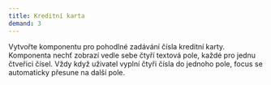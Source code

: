```yaml
---
title: Kreditní karta
demand: 3
---
```


Vytvořte komponentu pro pohodlné zadávání čísla kreditní karty. Komponenta nechť zobrazí vedle sebe čtyří textová pole, každé pro jednu čtveřici čísel. Vždy když uživatel vyplní čtyři čísla do jednoho pole, focus se automaticky přesune na další pole.
